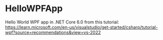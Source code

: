 # HelloWPFApp

Hello World WPF app in .NET Core 6.0 from this tutorial: https://learn.microsoft.com/en-us/visualstudio/get-started/csharp/tutorial-wpf?source=recommendations&view=vs-2022
